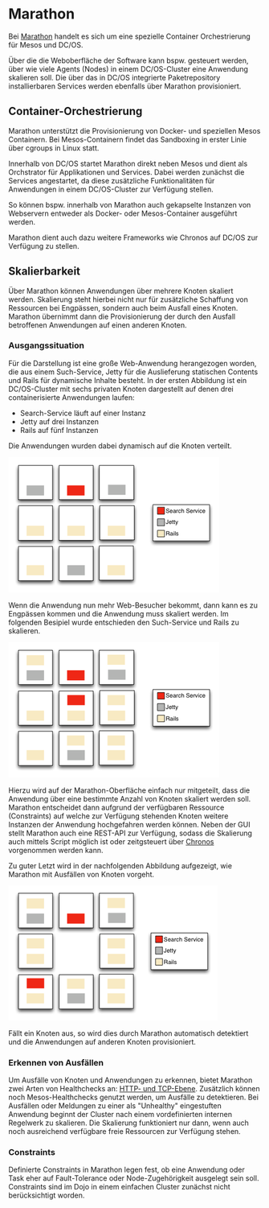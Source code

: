 # Marathon

Bei [Marathon](https://mesosphere.github.io/marathon/) handelt es sich um
eine spezielle Container Orchestrierung für Mesos und DC/OS.

Über die die Weboberfläche der Software kann bspw. gesteuert werden, über
wie viele Agents (Nodes) in einem DC/OS-Cluster eine Anwendung skalieren
soll. Die über das in DC/OS integrierte Paketrepository installierbaren
Services werden ebenfalls über Marathon provisioniert.

## Container-Orchestrierung
Marathon unterstützt die Provisionierung von Docker- und speziellen Mesos
Containern. Bei Mesos-Containern findet das Sandboxing in erster Linie über cgroups in Linux statt.

Innerhalb von DC/OS startet Marathon direkt neben Mesos und dient als 
Orchstrator für Applikationen und Services. Dabei werden zunächst die 
Services angestartet, da diese zusätzliche Funktionalitäten für Anwendungen in einem DC/OS-Cluster zur Verfügung stellen. 

So können bspw. innerhalb von Marathon auch gekapselte Instanzen von Webservern entweder als Docker- oder Mesos-Container ausgeführt werden.

Marathon dient auch dazu weitere Frameworks wie Chronos auf DC/OS zur Verfügung zu stellen.

## Skalierbarkeit
Über Marathon können Anwendungen über mehrere Knoten skaliert werden.
Skalierung steht hierbei nicht nur für zusätzliche Schaffung von Ressourcen
bei Engpässen, sondern auch beim Ausfall eines Knoten. Marathon übernimmt
dann die Provisionierung der durch den Ausfall betroffenen Anwendungen auf
einen anderen Knoten.

### Ausgangssituation
Für die Darstellung ist eine große Web-Anwendung herangezogen worden, die
aus einem Such-Service, Jetty für die Auslieferung statischen Contents und
Rails für dynamische Inhalte besteht.
In der ersten Abbildung ist ein DC/OS-Cluster mit sechs privaten Knoten dargestellt auf denen drei containerisierte Anwendungen laufen:

* Search-Service läuft auf einer Instanz
* Jetty auf drei Instanzen
* Rails auf fünf Instanzen

Die Anwendungen wurden dabei dynamisch auf die Knoten verteilt. 

![Ausgangssituation](marathon1.png)

Wenn die Anwendung nun mehr Web-Besucher bekommt, dann kann es zu Engpässen kommen und die Anwendung muss skaliert werden. Im folgenden Besipiel wurde entschieden den Such-Service und Rails zu skalieren.

![Skalierung der Anwendung](marathon2.png)

Hierzu wird auf der Marathon-Oberfläche einfach nur mitgeteilt, dass die Anwendung über eine bestimmte Anzahl von Knoten skaliert werden soll. Marathon entscheidet dann aufgrund der verfügbaren Ressource (Constraints) auf welche zur Verfügung stehenden Knoten weitere Instanzen der Anwendung hochgefahren werden können.
Neben der GUI stellt Marathon auch eine REST-API zur Verfügung, sodass die Skalierung auch mittels Script möglich ist oder zeitgsteuert über [Chronos](https://github.com/mesos/chronos) vorgenommen werden kann.

Zu guter Letzt wird in der nachfolgenden Abbildung aufgezeigt, wie Marathon mit Ausfällen von Knoten vorgeht.

![Ausfall eines Knotens](marathon3.png)

Fällt ein Knoten aus, so wird dies durch Marathon automatisch detektiert und die Anwendungen auf anderen Knoten provisioniert.

### Erkennen von Ausfällen
Um Ausfälle von Knoten und Anwendungen zu erkennen, bietet Marathon zwei Arten von Healthchecks an: [HTTP- und TCP-Ebene](http://mesosphere.github.io/marathon/docs/health-checks.html). Zusätzlich können noch Mesos-Healthchecks genutzt werden, um Ausfälle zu detektieren. Bei Ausfällen oder Meldungen zu einer als "Unhealthy" eingestuften Anwendung beginnt der Cluster nach einem vordefinierten internen Regelwerk zu skalieren. Die Skalierung funktioniert nur dann, wenn auch noch ausreichend verfügbare freie Ressourcen zur Verfügung stehen.

### Constraints
Definierte Constraints in Marathon legen fest, ob eine Anwendung oder Task eher auf Fault-Tolerance oder Node-Zugehörigkeit ausgelegt sein soll. Constraints sind im Dojo in einem einfachen Cluster zunächst nicht berücksichtigt worden.
